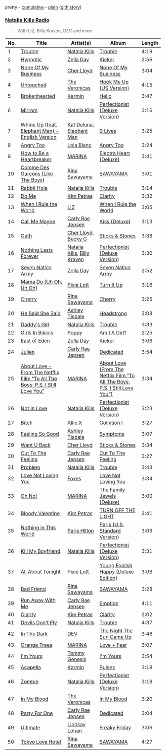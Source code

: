 pretty - [cumulative](https://github.com/catzs/spotify-playlist-archive/blob/master/playlists/cumulative/Natalia%20Kills%20Radio.md) - [plain](https://github.com/catzs/spotify-playlist-archive/blob/master/playlists/plain/37i9dQZF1E4oiPcqKEwLwn) ([githistory](https://github.githistory.xyz/catzs/spotify-playlist-archive/blob/master/playlists/plain/37i9dQZF1E4oiPcqKEwLwn))

### [Natalia Kills Radio](https://open.spotify.com/playlist/37i9dQZF1E4oiPcqKEwLwn)

> With LIZ, Billy Kraven, DEV and more

| No. | Title | Artist(s) | Album | Length |
|---|---|---|---|---|
| 1 | [Trouble](https://open.spotify.com/track/5Kb3iI1oIeZhChnHVQvstg) | [Natalia Kills](https://open.spotify.com/artist/6wdvERzX4CUCOXu6hSS95x) | [Trouble](https://open.spotify.com/album/1XdmaPUzFqEPwowQ0UPiRp) | 4:19 |
| 2 | [Hypnotic](https://open.spotify.com/track/2zsWRxMcUdGjj8TnWkVKw0) | [Zella Day](https://open.spotify.com/artist/100sLnojEpcadRx4edEBA6) | [Kicker](https://open.spotify.com/album/600XgAY1N6sRPVczmBogiF) | 2:56 |
| 3 | [None Of My Business](https://open.spotify.com/track/2SPEg45ZaUFJCg9GwNmRvw) | [Cher Lloyd](https://open.spotify.com/artist/4m4SfDVbF5wxrwEjDKgi4k) | [None Of My Business](https://open.spotify.com/album/6Np7PYk4uftUoNc4hOKu8v) | 3:04 |
| 4 | [Untouched](https://open.spotify.com/track/0KlahhzNb98zyN83Vwae0l) | [The Veronicas](https://open.spotify.com/artist/1dIdBZaaHRW2bDTkHNfWln) | [Hook Me Up (US Version)](https://open.spotify.com/album/6aL2SwYj5kSEvIcYORHP37) | 4:15 |
| 5 | [Brokenhearted](https://open.spotify.com/track/4urcG6Nfubqsuqy3juMjBi) | [Karmin](https://open.spotify.com/artist/4M0DLz8te9Q1lNIXBBwvfG) | [Hello](https://open.spotify.com/album/7FbPwQGriWa8IT4u6RxjWK) | 3:47 |
| 6 | [Mirrors](https://open.spotify.com/track/65zwQUVGnP8l8G79x046Rc) | [Natalia Kills](https://open.spotify.com/artist/6wdvERzX4CUCOXu6hSS95x) | [Perfectionist (Deluxe Version)](https://open.spotify.com/album/0NyW9P0v03NRw7UsWErMaP) | 3:16 |
| 7 | [Whine Up (feat. Elephant Man) - English Version](https://open.spotify.com/track/6Avndj1UPQLwR2qqzDwZBc) | [Kat Deluna](https://open.spotify.com/artist/0bOlhT8OcoC1lCpN69NcFP), [Elephant Man](https://open.spotify.com/artist/6NOvBZrkd83MSD51xkq4on) | [9 Lives](https://open.spotify.com/album/3Talg3a0AmXfiV4FlV3ZjL) | 3:25 |
| 8 | [Angry Too](https://open.spotify.com/track/7pEGM6phhCcPXx0muMqFWW) | [Lola Blanc](https://open.spotify.com/artist/3n1yZfKIQhSaPjF1LZBhxy) | [Angry Too](https://open.spotify.com/album/0s7SiKrzzg5SyIZXuWwFwd) | 3:24 |
| 9 | [How to Be a Heartbreaker](https://open.spotify.com/track/2Ow4Pmi0VOOLvbmJ8V70qo) | [MARINA](https://open.spotify.com/artist/6CwfuxIqcltXDGjfZsMd9A) | [Electra Heart (Deluxe)](https://open.spotify.com/album/5N1aNUXaHDD7YsjhbCM9JZ) | 3:41 |
| 10 | [Comme Des Garçons (Like The Boys)](https://open.spotify.com/track/43bYs8QkPdCdy5esfnmU1T) | [Rina Sawayama](https://open.spotify.com/artist/2KEqzdPS7M5YwGmiuPTdr5) | [SAWAYAMA](https://open.spotify.com/album/3stadz88XVpHcXnVYMHc4J) | 3:01 |
| 11 | [Rabbit Hole](https://open.spotify.com/track/0sYnQF94tdLTOpyoaJNn7F) | [Natalia Kills](https://open.spotify.com/artist/6wdvERzX4CUCOXu6hSS95x) | [Trouble](https://open.spotify.com/album/1XdmaPUzFqEPwowQ0UPiRp) | 3:14 |
| 12 | [Do Me](https://open.spotify.com/track/7xPzc46jIlrvO5gzazcWMy) | [Kim Petras](https://open.spotify.com/artist/3Xt3RrJMFv5SZkCfUE8C1J) | [Clarity](https://open.spotify.com/album/3IcJmQcFPkitObupYRNgd7) | 3:32 |
| 13 | [When I Rule the World](https://open.spotify.com/track/7nu0Lc0jJltztDxsGeoPiG) | [LIZ](https://open.spotify.com/artist/6t2Rja6dihuxH6Mrgyynp6) | [When I Rule the World](https://open.spotify.com/album/2yqtOR8q6lSbLQp7Bka74v) | 3:05 |
| 14 | [Call Me Maybe](https://open.spotify.com/track/3TGRqZ0a2l1LRblBkJoaDx) | [Carly Rae Jepsen](https://open.spotify.com/artist/6sFIWsNpZYqfjUpaCgueju) | [Kiss (Deluxe)](https://open.spotify.com/album/29blfJv8AddJrjuG3DpE13) | 3:13 |
| 15 | [Oath](https://open.spotify.com/track/6D0QtayzCNVKoIZ8IX2npw) | [Cher Lloyd](https://open.spotify.com/artist/4m4SfDVbF5wxrwEjDKgi4k), [Becky G](https://open.spotify.com/artist/4obzFoKoKRHIphyHzJ35G3) | [Sticks & Stones](https://open.spotify.com/album/16liSbjaxbH0oamsQlqJ4Z) | 3:38 |
| 16 | [Nothing Lasts Forever](https://open.spotify.com/track/3nnuSBmyI5xrYNdZz4uDGG) | [Natalia Kills](https://open.spotify.com/artist/6wdvERzX4CUCOXu6hSS95x), [Billy Kraven](https://open.spotify.com/artist/3jk9foNqkKscI6FZ8vvuJz) | [Perfectionist (Deluxe Version)](https://open.spotify.com/album/0NyW9P0v03NRw7UsWErMaP) | 3:30 |
| 17 | [Seven Nation Army](https://open.spotify.com/track/7fBRH08A6Fu47GMyFamyoO) | [Zella Day](https://open.spotify.com/artist/100sLnojEpcadRx4edEBA6) | [Seven Nation Army](https://open.spotify.com/album/0v1JwHkMxT27evapwgUcvp) | 2:52 |
| 18 | [Mama Do (Uh Oh, Uh Oh)](https://open.spotify.com/track/5xeSDlt3eCxPsWKBhfUJTR) | [Pixie Lott](https://open.spotify.com/artist/3EBRANWwnViQuBrImN61Z1) | [Turn It Up](https://open.spotify.com/album/4S2rMIWiGeYCe5pxZxycyN) | 3:16 |
| 19 | [Cherry](https://open.spotify.com/track/36RGU7buus2UUtrPZ78hkR) | [Rina Sawayama](https://open.spotify.com/artist/2KEqzdPS7M5YwGmiuPTdr5) | [Cherry](https://open.spotify.com/album/07wf8AuTUtfUR9MlopkRBM) | 3:25 |
| 20 | [He Said She Said](https://open.spotify.com/track/0jTTjg6q4jsd2RhuHwTvLj) | [Ashley Tisdale](https://open.spotify.com/artist/2ddxtfC0oS8LoktXUHE7YL) | [Headstrong](https://open.spotify.com/album/18Cdeub4WBPKku92zlsfWp) | 3:08 |
| 21 | [Daddy's Girl](https://open.spotify.com/track/3BK9WHEfNSZwKArLAVzjKR) | [Natalia Kills](https://open.spotify.com/artist/6wdvERzX4CUCOXu6hSS95x) | [Trouble](https://open.spotify.com/album/1XdmaPUzFqEPwowQ0UPiRp) | 3:33 |
| 22 | [Girls In Bikinis](https://open.spotify.com/track/5FXn5JHL50tDPMITGun9zh) | [Poppy](https://open.spotify.com/artist/5mlbvTfWUOfDrUIK6dkNzv) | [Am I A Girl?](https://open.spotify.com/album/5QCXxPUwoOtxeZQmve6w2u) | 2:25 |
| 23 | [East of Eden](https://open.spotify.com/track/2Wc2tcQl7cPetPKeXH3GD3) | [Zella Day](https://open.spotify.com/artist/100sLnojEpcadRx4edEBA6) | [Kicker](https://open.spotify.com/album/600XgAY1N6sRPVczmBogiF) | 3:06 |
| 24 | [Julien](https://open.spotify.com/track/5ovKXoPXsaCydETxiqbt80) | [Carly Rae Jepsen](https://open.spotify.com/artist/6sFIWsNpZYqfjUpaCgueju) | [Dedicated](https://open.spotify.com/album/25it7uSpNFuRoD6uNc0Tfu) | 3:54 |
| 25 | [About Love - From The Netflix Film “To All The Boys: P.S. I Still Love You”](https://open.spotify.com/track/4XII12nbsvJblXfG1I2QR4) | [MARINA](https://open.spotify.com/artist/6CwfuxIqcltXDGjfZsMd9A) | [About Love (From The Netflix Film “To All The Boys: P.S. I Still Love You”)](https://open.spotify.com/album/3UqotmoFHhdvwBHbP70amM) | 3:34 |
| 26 | [Not In Love](https://open.spotify.com/track/2FEKztfrg6ZdCGmbjNCQEG) | [Natalia Kills](https://open.spotify.com/artist/6wdvERzX4CUCOXu6hSS95x) | [Perfectionist (Deluxe Version)](https://open.spotify.com/album/0NyW9P0v03NRw7UsWErMaP) | 3:23 |
| 27 | [Bitch](https://open.spotify.com/track/1CVQ8euBNROz7KDPeNqwWE) | [Allie X](https://open.spotify.com/artist/0wnYgCeP013HkKoOyC5V32) | [Collxtion I](https://open.spotify.com/album/2vRvnMqmqw8DUpUEVEynXt) | 3:27 |
| 28 | [Feeling So Good](https://open.spotify.com/track/4GAFlFLouTialsJv1kiKaC) | [Ashley Tisdale](https://open.spotify.com/artist/2ddxtfC0oS8LoktXUHE7YL) | [Symptoms](https://open.spotify.com/album/2SeQhMEDBwMPuU1yykP2mh) | 3:07 |
| 29 | [Want U Back](https://open.spotify.com/track/6E11E0lT5Zy7yb6iT3y8DN) | [Cher Lloyd](https://open.spotify.com/artist/4m4SfDVbF5wxrwEjDKgi4k) | [Sticks & Stones](https://open.spotify.com/album/16liSbjaxbH0oamsQlqJ4Z) | 3:34 |
| 30 | [Cut To The Feeling](https://open.spotify.com/track/6EJiVf7U0p1BBfs0qqeb1f) | [Carly Rae Jepsen](https://open.spotify.com/artist/6sFIWsNpZYqfjUpaCgueju) | [Cut To The Feeling](https://open.spotify.com/album/6S9qcfPMsqtYQXVyeC7Hip) | 3:27 |
| 31 | [Problem](https://open.spotify.com/track/089XJfZCapAEf3dkVoGQtq) | [Natalia Kills](https://open.spotify.com/artist/6wdvERzX4CUCOXu6hSS95x) | [Trouble](https://open.spotify.com/album/1XdmaPUzFqEPwowQ0UPiRp) | 3:43 |
| 32 | [Love Not Loving You](https://open.spotify.com/track/1VSsfA5Z37dSNPqiK5dxmM) | [Foxes](https://open.spotify.com/artist/7qRll6DYV06u2VuRPAVqug) | [Love Not Loving You](https://open.spotify.com/album/0rOYs1ImwkyIJQcfJJFTSo) | 3:34 |
| 33 | [Oh No!](https://open.spotify.com/track/0VVNXqaDwfHngG2gXaOtlI) | [MARINA](https://open.spotify.com/artist/6CwfuxIqcltXDGjfZsMd9A) | [The Family Jewels (Deluxe)](https://open.spotify.com/album/2JYafZ3dl9GEIvP1buukIM) | 3:00 |
| 34 | [Bloody Valentine](https://open.spotify.com/track/7nnafmscvVTtlRMkwZk5QL) | [Kim Petras](https://open.spotify.com/artist/3Xt3RrJMFv5SZkCfUE8C1J) | [TURN OFF THE LIGHT](https://open.spotify.com/album/1DHYrQEevTTen4mqPgaxfH) | 2:41 |
| 35 | [Nothing in This World](https://open.spotify.com/track/4XRGwyAARL21fesc6BvliF) | [Paris Hilton](https://open.spotify.com/artist/1vkJFCwstOoJO7yQ4lTtLK) | [Paris (U.S. Standard Version)](https://open.spotify.com/album/3jWfBkl247fFkyJprhd5qs) | 3:09 |
| 36 | [Kill My Boyfriend](https://open.spotify.com/track/20jEZQajiBKZBCte0aVoV3) | [Natalia Kills](https://open.spotify.com/artist/6wdvERzX4CUCOXu6hSS95x) | [Perfectionist (Deluxe Version)](https://open.spotify.com/album/0NyW9P0v03NRw7UsWErMaP) | 3:31 |
| 37 | [All About Tonight](https://open.spotify.com/track/1Fx9aiORwv0cx5mFEBasHo) | [Pixie Lott](https://open.spotify.com/artist/3EBRANWwnViQuBrImN61Z1) | [Young Foolish Happy (Deluxe Edition)](https://open.spotify.com/album/1suhybVPY2Yfm71xoDgW6X) | 3:06 |
| 38 | [Bad Friend](https://open.spotify.com/track/1ApN1loxlt0rzRFc8iETw7) | [Rina Sawayama](https://open.spotify.com/artist/2KEqzdPS7M5YwGmiuPTdr5) | [SAWAYAMA](https://open.spotify.com/album/3stadz88XVpHcXnVYMHc4J) | 3:28 |
| 39 | [Run Away With Me](https://open.spotify.com/track/5e0vgBWfwToyphURwynSXa) | [Carly Rae Jepsen](https://open.spotify.com/artist/6sFIWsNpZYqfjUpaCgueju) | [Emotion](https://open.spotify.com/album/6UjZgFbK6CQptu8aOobzPV) | 4:11 |
| 40 | [Clarity](https://open.spotify.com/track/0INq5ycgfq8gxYoNZGRiCc) | [Kim Petras](https://open.spotify.com/artist/3Xt3RrJMFv5SZkCfUE8C1J) | [Clarity](https://open.spotify.com/album/3IcJmQcFPkitObupYRNgd7) | 2:02 |
| 41 | [Devils Don't Fly](https://open.spotify.com/track/1OBrEfDbOdV0v0L0iiOu8h) | [Natalia Kills](https://open.spotify.com/artist/6wdvERzX4CUCOXu6hSS95x) | [Trouble](https://open.spotify.com/album/1XdmaPUzFqEPwowQ0UPiRp) | 4:37 |
| 42 | [In The Dark](https://open.spotify.com/track/1pbHy9VBpSyZh56xuujZz0) | [DEV](https://open.spotify.com/artist/7Ip2u3e5Nv6fFb5xyIHxEE) | [The Night The Sun Came Up](https://open.spotify.com/album/7dlFcF17qY2IGoaAsdwRnt) | 3:46 |
| 43 | [Orange Trees](https://open.spotify.com/track/368UaeqCCqT237KgIN8H5I) | [MARINA](https://open.spotify.com/artist/6CwfuxIqcltXDGjfZsMd9A) | [Love + Fear](https://open.spotify.com/album/0CUxS3KfHNuDpUUjbAewV3) | 3:07 |
| 44 | [I'm Yours](https://open.spotify.com/track/1Jd907JODkqNqSmgzBrmFH) | [Tommy Genesis](https://open.spotify.com/artist/2qDdxfKUpYg8wc49KIuT3b) | [I'm Yours](https://open.spotify.com/album/1shUVqOXQL8DVXoeiv3Vno) | 3:54 |
| 45 | [Acapella](https://open.spotify.com/track/6RjW45KHJ6kgI2xQ1aFa52) | [Karmin](https://open.spotify.com/artist/4M0DLz8te9Q1lNIXBBwvfG) | [Pulses](https://open.spotify.com/album/2UvU0egYoXsysWkHqQy4Lc) | 3:18 |
| 46 | [Zombie](https://open.spotify.com/track/6FVWtOejg0oBXgzMRJqf8K) | [Natalia Kills](https://open.spotify.com/artist/6wdvERzX4CUCOXu6hSS95x) | [Perfectionist (Deluxe Version)](https://open.spotify.com/album/0NyW9P0v03NRw7UsWErMaP) | 3:19 |
| 47 | [In My Blood](https://open.spotify.com/track/0x4GHzCjY5MGQ960CHnVHz) | [The Veronicas](https://open.spotify.com/artist/1dIdBZaaHRW2bDTkHNfWln) | [In My Blood](https://open.spotify.com/album/6jzir5maJG4oVMFNrTLrJI) | 3:20 |
| 48 | [Party For One](https://open.spotify.com/track/7KW3XQV5Or5CF57MYVj5h4) | [Carly Rae Jepsen](https://open.spotify.com/artist/6sFIWsNpZYqfjUpaCgueju) | [Dedicated](https://open.spotify.com/album/25it7uSpNFuRoD6uNc0Tfu) | 3:04 |
| 49 | [Ultimate](https://open.spotify.com/track/69Zl2MdeQE8twZdiMXJXxZ) | [Lindsay Lohan](https://open.spotify.com/artist/4vRSocKbGh7PsQrYRDVMEF) | [Freaky Friday](https://open.spotify.com/album/6zI7OacPsPWj6poU70EcvA) | 3:06 |
| 50 | [Tokyo Love Hotel](https://open.spotify.com/track/6pbBCVX3nWsPY6f7p2lGxu) | [Rina Sawayama](https://open.spotify.com/artist/2KEqzdPS7M5YwGmiuPTdr5) | [SAWAYAMA](https://open.spotify.com/album/3stadz88XVpHcXnVYMHc4J) | 4:27 |